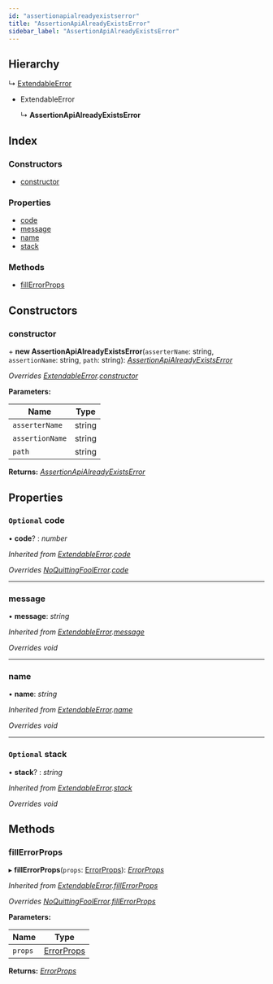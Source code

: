 ```yaml
---
id: "assertionapialreadyexistserror"
title: "AssertionApiAlreadyExistsError"
sidebar_label: "AssertionApiAlreadyExistsError"
---
```


## Hierarchy

  ↳ [ExtendableError](extendableerror.md)

* ExtendableError

  ↳ **AssertionApiAlreadyExistsError**

## Index

### Constructors

* [constructor](assertionapialreadyexistserror.md#constructor)

### Properties

* [code](assertionapialreadyexistserror.md#optional-code)
* [message](assertionapialreadyexistserror.md#message)
* [name](assertionapialreadyexistserror.md#name)
* [stack](assertionapialreadyexistserror.md#optional-stack)

### Methods

* [fillErrorProps](assertionapialreadyexistserror.md#fillerrorprops)

## Constructors

###  constructor

\+ **new AssertionApiAlreadyExistsError**(`asserterName`: string, `assertionName`: string, `path`: string): *[AssertionApiAlreadyExistsError](assertionapialreadyexistserror.md)*

*Overrides [ExtendableError](extendableerror.md).[constructor](extendableerror.md#constructor)*

**Parameters:**

Name | Type |
------ | ------ |
`asserterName` | string |
`assertionName` | string |
`path` | string |

**Returns:** *[AssertionApiAlreadyExistsError](assertionapialreadyexistserror.md)*

## Properties

### `Optional` code

• **code**? : *number*

*Inherited from [ExtendableError](extendableerror.md).[code](extendableerror.md#optional-code)*

*Overrides [NoQuittingFoolError](noquittingfoolerror.md).[code](noquittingfoolerror.md#optional-code)*

___

###  message

• **message**: *string*

*Inherited from [ExtendableError](extendableerror.md).[message](extendableerror.md#message)*

*Overrides void*

___

###  name

• **name**: *string*

*Inherited from [ExtendableError](extendableerror.md).[name](extendableerror.md#name)*

*Overrides void*

___

### `Optional` stack

• **stack**? : *string*

*Inherited from [ExtendableError](extendableerror.md).[stack](extendableerror.md#optional-stack)*

*Overrides void*

## Methods

###  fillErrorProps

▸ **fillErrorProps**(`props`: [ErrorProps](../modules/types.md#errorprops)): *[ErrorProps](../modules/types.md#errorprops)*

*Inherited from [ExtendableError](extendableerror.md).[fillErrorProps](extendableerror.md#fillerrorprops)*

*Overrides [NoQuittingFoolError](noquittingfoolerror.md).[fillErrorProps](noquittingfoolerror.md#fillerrorprops)*

**Parameters:**

Name | Type |
------ | ------ |
`props` | [ErrorProps](../modules/types.md#errorprops) |

**Returns:** *[ErrorProps](../modules/types.md#errorprops)*
